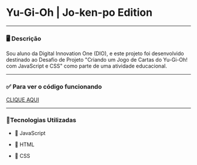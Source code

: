 # Yu-Gi-Oh | Jo-ken-po Edition

---

### 🖥️ Descrição
Sou aluno da Digital Innovation One (DIO), e este projeto foi desenvolvido destinado ao Desafio de Projeto "Criando um Jogo de Cartas do Yu-Gi-Oh! com JavaScript e CSS" como parte de uma atividade educacional.

---

### ✅ Para ver o código funcionando 

[CLIQUE AQUI](https://italoarthur37.github.io/projeto-yugioh-JoKenPoEdition/)

---

### 📜Tecnologias Utilizadas

- 📌 JavaScript

- 📌 HTML

- 📌 CSS
